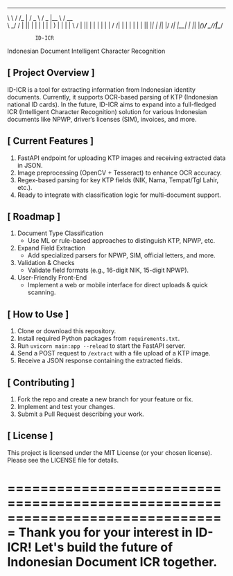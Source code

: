 __     ____   ___   ___  ___   ____ 
 \ \   / /_ | / _ \ / _ \|__ \ / __ \
  \ \_/ / | || | | | | | |  ) | |  | |
   \   /  | || | | | | | | / /| |  | |
    | |   | || |_| | |_| |/ /_| |__| |
    |_|   |_(_)___/ \___//____|\____/ 

             ID-ICR
Indonesian Document Intelligent Character Recognition


[ Project Overview ]
-------------------------------------------------------------------------------
ID-ICR is a tool for extracting information from Indonesian identity documents.
Currently, it supports OCR-based parsing of KTP (Indonesian national ID cards).
In the future, ID-ICR aims to expand into a full-fledged ICR (Intelligent 
Character Recognition) solution for various Indonesian documents like NPWP, 
driver’s licenses (SIM), invoices, and more.

[ Current Features ]
-------------------------------------------------------------------------------
1. FastAPI endpoint for uploading KTP images and receiving extracted data in JSON.
2. Image preprocessing (OpenCV + Tesseract) to enhance OCR accuracy.
3. Regex-based parsing for key KTP fields (NIK, Nama, Tempat/Tgl Lahir, etc.).
4. Ready to integrate with classification logic for multi-document support.

[ Roadmap ]
-------------------------------------------------------------------------------
1. Document Type Classification 
   - Use ML or rule-based approaches to distinguish KTP, NPWP, etc.
2. Expand Field Extraction 
   - Add specialized parsers for NPWP, SIM, official letters, and more.
3. Validation & Checks 
   - Validate field formats (e.g., 16-digit NIK, 15-digit NPWP).
4. User-Friendly Front-End 
   - Implement a web or mobile interface for direct uploads & quick scanning.

[ How to Use ]
-------------------------------------------------------------------------------
1. Clone or download this repository.
2. Install required Python packages from `requirements.txt`.
3. Run `uvicorn main:app --reload` to start the FastAPI server.
4. Send a POST request to `/extract` with a file upload of a KTP image.
5. Receive a JSON response containing the extracted fields.

[ Contributing ]
-------------------------------------------------------------------------------
1. Fork the repo and create a new branch for your feature or fix.
2. Implement and test your changes.
3. Submit a Pull Request describing your work.

[ License ]
-------------------------------------------------------------------------------
This project is licensed under the MIT License (or your chosen license). 
Please see the LICENSE file for details.

===============================================================================
     Thank you for your interest in ID-ICR!
       Let's build the future of Indonesian Document ICR together.
===============================================================================
